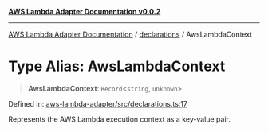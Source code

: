 [**AWS Lambda Adapter Documentation v0.0.2**](../../README.md)

***

[AWS Lambda Adapter Documentation](../../modules.md) / [declarations](../README.md) / AwsLambdaContext

# Type Alias: AwsLambdaContext

> **AwsLambdaContext**: `Record`\<`string`, `unknown`\>

Defined in: [aws-lambda-adapter/src/declarations.ts:17](https://github.com/stonemjs/aws-lambda-adapter/blob/40d2096417dfa656208c25f0f4a9d23bf5291928/src/declarations.ts#L17)

Represents the AWS Lambda execution context as a key-value pair.

